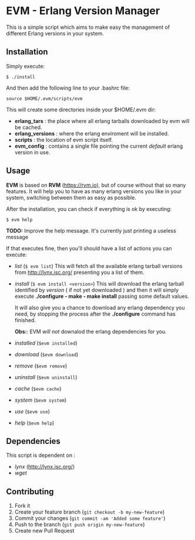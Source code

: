 # EVM - Erlang Version Manager

This is a simple script which aims to make easy the management of different Erlang versions in your system.

## Installation

Simply execute:

    $ ./install

And then add the following line to your .bashrc file:

    source $HOME/.evm/scripts/evm

This will create some directories inside your $HOME/.evm dir:

- **erlang_tars** : the place where all erlang tarballs downloaded by evm will be cached.
- **erlang_versions** : where the erlang enviroment will be installed.
- **scripts** : the location of evm script itself.
- **evm_config** : contains a single file pointing the current _default_ erlang version in use.

## Usage

**EVM** is based on **RVM** (<https://rvm.io>), but of course without that so many features.
It will help you to have as many erlang versions you like in your system, switching between them as easy as possible.

After the installation, you can check if everything is ok by executing:

    $ evm help

**TODO:** Improve the help message. It's currently just printing a useless message

If that executes fine, then you'll should have a list of actions you can execute:

- *list* (`$ evm list`)
    This will fetch all the available erlang tarball versions from <http://lynx.isc.org/> presenting you a list of them.

- *install* (`$ evm install <version>`)
    This will download the erlang tarball identified by *version* ( if not yet downloaded ) and then it will simply execute **./configure - make - make install** passing some default values.

    It will also give you a chance to download any erlang dependency you need, by stopping the process after the **./configure** command has finished.

    **Obs:**: EVM *will not* downalod the erlang dependencies for you.

- *installed* (`$evm installed`)
- *download* (`$evm download`)
- *remove* (`$evm remove`)
- *uninstall* (`$evm uninstall`)
- *cache* (`$evm cache`)
- *system* (`$evm system`)
- *use* (`$evm use`)
- *help* (`$evm help`)

## Dependencies

This script is dependent on :

- *lynx* (<http://lynx.isc.org/>)
- *wget*

## Contributing

1. Fork it
2. Create your feature branch (`git checkout -b my-new-feature`)
3. Commit your changes (`git commit -am 'Added some feature'`)
4. Push to the branch (`git push origin my-new-feature`)
5. Create new Pull Request
